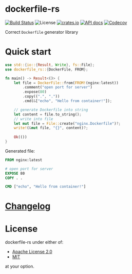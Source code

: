 # dockerfile-rs
[![Build Status](https://travis-ci.org/ark0f/dockerfile.rs.svg?branch=master)](https://travis-ci.org/ark0f/dockerfile.rs)
![License](https://img.shields.io/crates/l/dockerfile_rs.svg)
[![crates.io](https://img.shields.io/crates/v/dockerfile-rs.svg)](https://crates.io/crates/dockerfile-rs)
[![API docs](https://docs.rs/dockerfile-rs/badge.svg)](https://docs.rs/dockerfile-rs)
[![Codecov](https://codecov.io/gh/ark0f/dockerfile.rs/branch/master/graph/badge.svg)](https://codecov.io/gh/ark0f/dockerfile.rs)

Correct `Dockerfile` generator library

# Quick start
```rust
use std::{io::{Result, Write}, fs::File};
use dockerfile_rs::{DockerFile, FROM};

fn main() -> Result<()> {
    let file = DockerFile::from(FROM!(nginx:latest))
        .comment("open port for server")
        .expose(80)
        .copy((".", "."))
        .cmd(&["echo", "Hello from container!"]);

    // generate Dockerfile into string
    let content = file.to_string();
    // write into file
    let mut file = File::create("nginx.Dockerfile")?;
    write!(&mut file, "{}", content)?;
    
    Ok(())
}
```

Generated file:
```Dockerfile
FROM nginx:latest

# open port for server
EXPOSE 80
COPY . .

CMD ["echo", "Hello from container!"]
```

# [Changelog](https://github.com/ark0f/dockerfile.rs/blob/master/CHANGELOG.md)

# License
dockerfile-rs under either of:

* [Apache License 2.0](https://github.com/ark0f/dockerfile.rs/blob/master/LICENSE-APACHE.md)
* [MIT](https://github.com/ark0f/dockerfile.rs/blob/master/LICENSE-MIT.md)

at your option.
